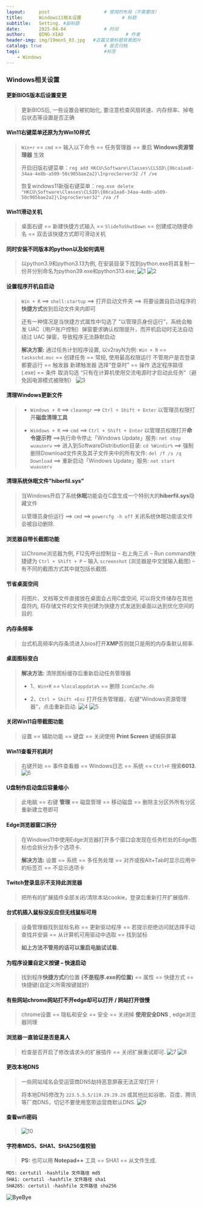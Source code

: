 ```yaml
---
layout:     post   				    # 使用的布局（不需要改）
title:      Windows11相关设置 				# 标题 
subtitle:   Setting. #副标题
date:       2025-04-04 				# 时间
author:     QING-XIAO						# 作者
header-img: img/19mon5_03.jpg 	#这篇文章标题背景图片
catalog: true 						# 是否归档
tags:								#标签
    - Windows
---
```


       
### Windows相关设置

#### 更新BIOS版本后设置变更
> 更新BIOS后, 一些设置会被初始化, 要注意检查风扇转速、内存频率、掉电后状态等设置是否正确

#### Win11右键菜单还原为为Win10样式
> ```Win+r``` == ```cmd``` == 输入以下命令 == 任务管理器 == 重启 **Windows资源管理器** 生效
>
> 开启旧版右键菜单：```reg add HKCU\Software\Classes\CLSID\{86ca1aa0-34aa-4e8b-a509-50c905bae2a2}\InprocServer32 /f /ve```
>
> 恢复windows11新版右键菜单：```reg.exe delete "HKCU\Software\Classes\CLSID\{86ca1aa0-34aa-4e8b-a509-50c905bae2a2}\InprocServer32" /va /f```

#### Win11滑动关机
> 桌面右键 == 新建快捷方式输入 == ```SlideToShutDown``` == 创建成功随便命名 == 双击该快捷方式即可滑动关机

#### 同时安装不同版本的python以及如何调用
> 以python3.9和python3.13为例, 在安装目录下找到python.exe将其复制一份并分别命名为python39.exe和python313.exe;
> ![1](/img/20250404/img1.jpg)
> ![2](/img/20250404/img2.jpg)

#### 设置程序开机自启动
> ```Win + R``` ==> ```shell:startup``` ==> 打开启动文件夹 ==> 将要设置自启动程序的**快捷方式**放到启动文件夹内即可
>
> 还有一种情况是当快捷方式属性中勾选了 “以管理员身份运行”，系统会触发 UAC（用户账户控制）弹窗要求确认权限提升，而开机启动时无法自动绕过 UAC 弹窗，导致程序无法静默启动
>
> **解决方案:** 通过任务计划程序设置, 以v2rayN为例: ```Win + R``` == ```taskschd.msc``` == 创建任务 == 常规, 使用最高权限运行 不管用户是否登录都要运行 == 触发器 新建触发器 选择”登录时” == 操作 选定程序路径(.exe) == 条件 取消勾选 “只有在计算机使用交流电源时才启动此任务”（避免因电源模式被限制）
> ![3](/img/20250404/img3.jpg)

#### 清理Windows更新文件
> - ```Windows + R``` ==> ```cleanmgr``` ==> ```Ctrl + Shift + Enter``` 以管理员权限打开**磁盘清理工具**
>
> - ```Windows + R``` ==> ```cmd``` ==> ```Ctrl + Shift + Enter``` 以管理员权限打开**命令提示符** ==>执行命令停止「Windows Update」服务: ```net stop wuauserv``` ==> 进入到SoftwareDistribution目录: ```cd %Windir%``` ==> 强制删除Download文件夹及其子文件夹中的所有文件: ```del /f /s /q Download``` ==> 重新启动「Windows Update」服务: ```net start wuauserv```

#### 清理系统休眠文件”hiberfil.sys”
> 当Windows开启了系统**休眠**功能会在C盘生成一个特别大的**hiberfil.sys**隐藏文件
> 
> 以管理员身份运行 ==> ```cmd``` ==> ```powercfg -h off``` 关闭系统休眠功能该文件会被自动删除. 

#### 浏览器自带长截图功能
> 以Chrome浏览器为例, F12先呼出控制台 – 右上角三点 – Run command快捷键为 ```Ctrl + Shift + P``` – 输入 ```screenshot``` (浏览器是中文就输入截图) – 有不同的截图方式其中就包括长截图.

#### 节省桌面空间
> 将图片、文档等文件直接放在桌面会占用C盘空间, 可以将文件储存在其他盘符内, 将存储文件的文件夹创建为快捷方式发送到桌面以达到优化空间的目的.

#### 内存条频率
> 台式机高频率内存条须进入bios打开**XMP**否则就只是用的内存条默认频率.

#### 桌面图标变白
> **解决方法:** 清除图标缓存后重新启动任务管理器
>
> - 1、```Win+R``` == ```%localappdata%``` == 删除 ```IconCache.db```
>
> - 2、```Ctrl + Shift +Esc``` 打开任务管理器，右键"Windows资源管理器"，点击重新启动.
> ![4](/img/20250404/img4.jpg)
> ![5](/img/20250404/img5.jpg)

#### 关闭Win11自带截图功能
> 设置 == 辅助功能 == 键盘 == 关闭使用 **Print Screen** 键捕获屏幕

#### Win11查看开机耗时
> 右键开始 == 事件查看器 == Windows日志 == 系统 == ```Ctrl+F``` 搜索**6013**.
> ![6](/img/20250404/img6.jpg)

#### U盘制作启动盘后容量缩小
> 此电脑 == 右键 **管理**  == 磁盘管理 == 移动磁盘 == 删除主分区外所有分区重新建立卷即可

#### Edge浏览器窗口拆分
> 在Windows11中使用Edge浏览器打开多个窗口会发现在任务栏处的Edge图标也会拆分为多个选项卡.
>
> **解决方法:** 设置 == 系统 == 多任务处理 == 对齐或按Alt+Tab时显示应用中的标签页 == 不显示选项卡

#### Twitch登录显示不支持此浏览器
> 把所有的扩展插件全部关闭/清除本站cookie，登录后重新打开扩展插件.

#### 台式机插入鼠标没反应但无线鼠标可用
> 设备管理器找到鼠标名称 == 更新驱动程序 == 若提示拒绝访问就选择手动查找并安装 == 从计算机可用驱动中选取 == 找到鼠标
>
> **如上方法不管用的话可以重启电脑试试看.**

#### 为程序设置自定义按键 – 快速启动
> 找到程序**快捷方式**的位置 **(不是程序.exe的位置)** == 属性 == 快捷方式 == 快捷键(自定义所需按键就好)

#### 有些网站chrome网站打不开edge却可以打开 / 网站打开很慢
> chrome设置 == 隐私和安全 == 安全 == 关闭掉 **使用安全DNS** , edge浏览器同理

#### 浏览器一直验证是否是真人
> 检查是否开启了修改请求头的扩展插件 == 关闭扩展重试即可.
> ![7](/img/20250404/img7.jpg)
> ![8](/img/20250404/img8.jpg)

#### 更改本地DNS
> 一些网站域名会受运营商DNS劫持恶意屏蔽无法正常打开！
> 
> 将本地DNS修改为 ```223.5.5.5/119.29.29.29``` 或其他比如谷歌、百度、腾讯等厂商DNS，切记不要使用宽带运营商默认DNS.
> ![9](/img/20250404/img9.jpg)

#### 查看wifi密码
> ![10](/img/20250404/img10.jpg)

#### 字符串MD5、SHA1、SHA256值校验
> **PS:** 也可以用 **Notepad++** 工具 == SHA1 == 从文件生成.
```
MD5: certutil -hashfile 文件路径 md5
SHA1: certutil -hashfile 文件路径 sha1
SHA265: certutil -hashfile 文件路径 sha256
```

![ByeBye](/img/thank-you.jpg "Thank you!")
